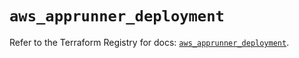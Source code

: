 # `aws_apprunner_deployment`

Refer to the Terraform Registry for docs: [`aws_apprunner_deployment`](https://registry.terraform.io/providers/hashicorp/aws/5.82.2/docs/resources/apprunner_deployment).
